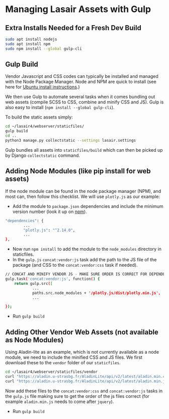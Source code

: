 # Managing Lasair Assets with Gulp

## Extra Installs Needed for a Fresh Dev Build

```bash
sudo apt install nodejs
sudo apt install npm
sudo npm install --global gulp-cli
```

## Gulp Build

Vendor Javascript and CSS codes can typically be installed and managed with the Node Package Manager. Node and NPM are quick to install (see here for [Ubuntu install instructions](https://www.digitalocean.com/community/tutorials/how-to-install-node-js-on-ubuntu-20-04).)

We then use Gulp to automate several tasks when it comes bundling out web assets (compile SCSS to CSS, combine and minify CSS and JS). Gulp is also easy to install (`npm install --global gulp-cli`).

To build the static assets simply:

```bash
cd ~/lasair4/webserver/staticfiles/
gulp build
cd ..
python3 manage.py collectstatic --settings lasair.settings
```

Gulp bundles all assets into `staticfiles/build` which can then be picked up by Django `collectstatic` command.

## Adding Node Modules (like pip install for web assets)

If the node module can be found in the node package manager (NPM), and most can, then follow this checklist. We will use `plotly.js` as our example:

* Add the module to `package.json` dependencies and include the minimum version number (look it up on [npm](https://www.npmjs.com/package/plotly.js)).

```bash
"dependencies": {
        ...
        "plotly.js": "^2.14.0",
        ...
},
```

* Now run `npm install` to add the module to the `node_modules` directory in staticfiles.
* In the `gulp.js` `concat:vendor:js` task add the path to the JS file of the package (and CSS to the `concat:vendor:css` task if needed).


```bash
// CONCAT AND MINIFY VENDOR JS - MAKE SURE ORDER IS CORRECT FOR DEPENDENCIES
gulp.task('concat:vendor:js', function() {
    return gulp.src([
            ...
            paths.src.node_modules + '/plotly.js/dist/plotly.min.js',
            ...

});
```

* Run `gulp build`

## Adding Other Vendor Web Assets (not available as Node Modules)

Using Aladin-lite as an example, which is not currently available as a node module, we need to include the minified CSS and JS files. We first download these to the `vendor` folder of our `staticfiles`.

```bash
cd ~/lasair4/webserver/staticfiles/vendor
curl "https://aladin.u-strasbg.fr/AladinLite/api/v2/latest/aladin.min.css" -o aladin.min.css
curl "https://aladin.u-strasbg.fr/AladinLite/api/v2/latest/aladin.min.js" -o aladin.min.js
```

Now add these files to the `concat:vendor:css` and `concat:vendor:js` tasks in the `gulp.js` file making sure to get the order of the js files correct (for example `aladin.min.js` needs to come after `jquery`).

* Run `gulp build`
